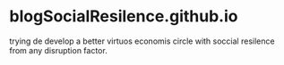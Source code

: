 # blogSocialResilence.github.io
trying de develop a better virtuos economis circle with soccial resilence from any disruption factor.
